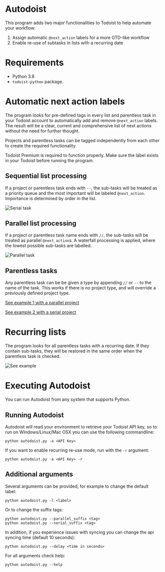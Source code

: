 Autodoist
==========

This program adds two major functionalities to Todoist to help automate your workflow:

1) Assign automatic `@next_action` labels for a more GTD-like workflow
2) Enable re-use of subtasks in lists with a recurring date

Requirements
============

* Python 3.8
* ```todoist-python``` package.

Automatic next action labels
=====================

The program looks for pre-defined tags in every list and parentless task in your Todoist account to automatically add and remove `@next_action` labels. The result will be a clear, current and comprehensive list of next actions without the need for further thought.

Projects and parentless tasks can be tagged independently from each other to create the required functionality.

Todoist Premium is required to function properly. Make sure the label exists in your Todoist before running the program.

Sequential list processing
--------------------------
If a project or parentless task ends with `--`, the sub-tasks will be treated as a priority queue and the most important will be labeled `@next_action`. Importance is determined by order in the list.

![Serial task](https://i.imgur.com/SUkhPiE.gif)

Parallel list processing
------------------------
If a project or parentless task name ends with `//`, the sub-tasks will be treated as parallel `@next_action`s.
A waterfall processing is applied, where the lowest possible sub-tasks are labelled.

![Parallel task](https://i.imgur.com/NPTLQ8B.gif)

Parentless tasks
------------------------
Any parentless task can be be given a type by appending `//` or `--` to the name of the task. This works if there is no project type, and will override a previously defined project type.

[See example 1 with a parallel project](https://i.imgur.com/d9Qfq0v.gif)

[See example 2 with a serial project](https://i.imgur.com/JfaAOzZ.gif)

Recurring lists
====================

The program looks for all parentless tasks with a recurring date. If they contain sub-tasks, they will be restored in the same order when the parentless task is checked.

![See example](https://i.imgur.com/CIjB7MC.gif)


Executing Autodoist
====================

You can run Autodoist from any system that supports Python.

Running Autodoist
------------------

Autodoist will read your environment to retrieve your Todoist API key, so to run on Windows/Linux/Mac OSX you can use the following commandline:

    python autodoist.py -a <API Key>
    
If you want to enable recurring re-use mode, run with the `-r` argument:

    python autodoist.py -a <API Key> -r
    
Additional arguments
------------------

Several arguments can be provided, for example to change the default label:

    python autodoist.py -l <label>

Or to change the suffix tags:

    python autodoist.py --parallel_suffix <tag>
    python autodoist.py --serial_suffix <tag>

In addition, if you experience issues with syncing you can change the api syncing time (default 10 seconds):
    
    python autodoist.py --delay <time in seconds>

For all arguments check help:

    python autodoist.py --help
